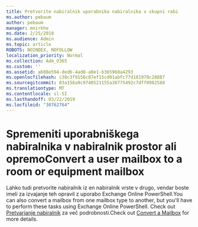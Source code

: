 ```yaml
---
title: Pretvorite nabiralnik uporabnika nabiralnika v skupni rabi
ms.author: pebaum
author: pebaum
manager: mnirkhe
ms.date: 2/25/2018
ms.audience: Admin
ms.topic: article
ROBOTS: NOINDEX, NOFOLLOW
localization_priority: Normal
ms.collection: Adm_O365
ms.custom: ''
ms.assetid: ab08e594-ded6-4ad8-a0e1-b365960a4293
ms.openlocfilehash: c38c3f9156c87ef15cd01abfc77d181978c28887
ms.sourcegitcommit: 03a156a9c9740521155a30775492c7dff0982588
ms.translationtype: MT
ms.contentlocale: sl-SI
ms.lasthandoff: 03/22/2019
ms.locfileid: "30762764"
---
```

# <a name="convert-a-user-mailbox-to-a-room-or-equipment-mailbox"></a><span data-ttu-id="e587b-102">Spremeniti uporabniškega nabiralnika v nabiralnik prostor ali opremo</span><span class="sxs-lookup"><span data-stu-id="e587b-102">Convert a user mailbox to a room or equipment mailbox</span></span>

<span data-ttu-id="e587b-103">Lahko tudi pretvorite nabiralnik iz en nabiralnik vrste v drugo, vendar boste imeli za izvajanje teh opravil z uporabo Exchange Online PowerShell.</span><span class="sxs-lookup"><span data-stu-id="e587b-103">You can also convert a mailbox from one mailbox type to another, but you'll have to perform these tasks using Exchange Online PowerShell.</span></span> <span data-ttu-id="e587b-104">Check out [Pretvarjanje nabiralnik](https://go.microsoft.com/fwlink/p/?LinkId=832875) za več podrobnosti.</span><span class="sxs-lookup"><span data-stu-id="e587b-104">Check out [Convert a Mailbox](https://go.microsoft.com/fwlink/p/?LinkId=832875) for more details.</span></span> 
  

